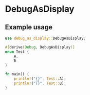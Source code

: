 # DebugAsDisplay

## Example usage

```rust
use debug_as_display::DebugAsDisplay;

#[derive(Debug, DebugAsDisplay)]
enum Test {
    A,
    B
}

fn main() {
    println!("{}", Test::A);
    println!("{}", Test::B);
}
```
